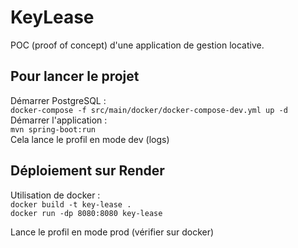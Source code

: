 # KeyLease

POC (proof of concept) d'une application de gestion locative.

## Pour lancer le projet

Démarrer PostgreSQL :  
``docker-compose -f src/main/docker/docker-compose-dev.yml up -d``  
Démarrer l'application :  
``mvn spring-boot:run``  
Cela lance le profil en mode dev (logs)

## Déploiement sur Render

Utilisation de docker :   
``docker build -t key-lease .``  
``docker run -dp 8080:8080 key-lease``

Lance le profil en mode prod (vérifier sur docker)
